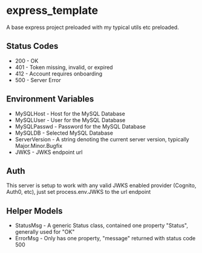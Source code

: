 # express_template
A base express project preloaded with my typical utils etc preloaded.

## Status Codes
* 200 - OK
* 401 - Token missing, invalid, or expired
* 412 - Account requires onboarding
* 500 - Server Error

## Environment Variables
* MySQLHost - Host for the MySQL Database
* MySQLUser - User for the MySQL Database
* MySQLPasswd - Password for the MySQL Database
* MySQLDB - Selected MySQL Database
* ServerVersion - A string denoting the current server version, typically Major.Minor.Bugfix
* JWKS - JWKS endpoint url

## Auth
This server is setup to work with any valid JWKS enabled provider (Cognito, Auth0, etc), just set process.env.JWKS to the url endpoint

## Helper Models
* StatusMsg - A generic Status class, contained one property "Status", generally used for "OK"
* ErrorMsg - Only has one property, "message" returned with status code 500